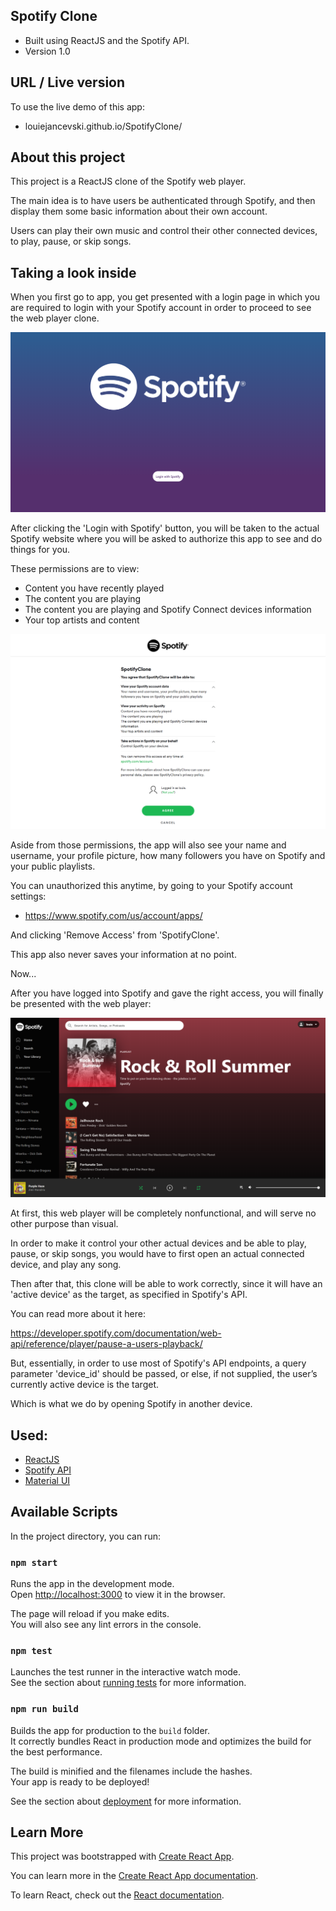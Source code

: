 ## Spotify Clone
- Built using ReactJS and the Spotify API.
- Version 1.0

## URL / Live version
To use the live demo of this app:
- louiejancevski.github.io/SpotifyClone/

## About this project
This project is a ReactJS clone of the Spotify web player.

The main idea is to have users be authenticated through Spotify, and then display them some basic information about their own account.

Users can play their own music and control their other connected devices, to play, pause, or skip songs. 

## Taking a look inside

When you first go to app, you get presented with a login page in which you are required to login with your Spotify account in order to proceed to see the web player clone. 

![Login Page](https://github.com/louiejancevski/SpotifyClone/blob/master/src/Images/spotify-login.png)

After clicking the 'Login with Spotify' button, you will be taken to the actual Spotify website where you will be asked to authorize this app to see and do things for you. 

These permissions are to view:
- Content you have recently played
- The content you are playing
- The content you are playing and Spotify Connect devices information
- Your top artists and content

![Spotify Auth](https://github.com/louiejancevski/SpotifyClone/blob/master/src/Images/spotify-auth.png)

Aside from those permissions, the app will also see your name and username, your profile picture, how many followers you have on Spotify and your public playlists.

You can unauthorized this anytime, by going to your Spotify account settings:

- https://www.spotify.com/us/account/apps/

And clicking 'Remove Access' from 'SpotifyClone'.

This app also never saves your information at no point.

Now...

After you have logged into Spotify and gave the right access, you will finally be presented with the web player:

![Web Player](https://github.com/louiejancevski/SpotifyClone/blob/master/src/Images/player-demo.png)

At first, this web player will be completely nonfunctional, and will serve no other purpose than visual.

In order to make it control your other actual devices and be able to play, pause, or skip songs, you would have to first open an actual connected device, and play any song.

Then after that, this clone will be able to work correctly, since it will have an 'active device' as the target, as specified in Spotify's API.

You can read more about it here: 

https://developer.spotify.com/documentation/web-api/reference/player/pause-a-users-playback/

But, essentially, in order to use most of Spotify's API endpoints, a query parameter 'device_id' should be passed, or else, if not supplied, the user’s currently active device is the target.

Which is what we do by opening Spotify in another device. 

## Used:
- [ReactJS](https://reactjs.org/docs/create-a-new-react-app.html)
- [Spotify API](https://developer.spotify.com/documentation/web-api/)
- [Material UI](https://material-ui.com/)

## Available Scripts

In the project directory, you can run:

### `npm start`

Runs the app in the development mode.<br />
Open [http://localhost:3000](http://localhost:3000) to view it in the browser.

The page will reload if you make edits.<br />
You will also see any lint errors in the console.

### `npm test`

Launches the test runner in the interactive watch mode.<br />
See the section about [running tests](https://facebook.github.io/create-react-app/docs/running-tests) for more information.

### `npm run build`

Builds the app for production to the `build` folder.<br />
It correctly bundles React in production mode and optimizes the build for the best performance.

The build is minified and the filenames include the hashes.<br />
Your app is ready to be deployed!

See the section about [deployment](https://facebook.github.io/create-react-app/docs/deployment) for more information.

## Learn More

This project was bootstrapped with [Create React App](https://github.com/facebook/create-react-app).

You can learn more in the [Create React App documentation](https://facebook.github.io/create-react-app/docs/getting-started).

To learn React, check out the [React documentation](https://reactjs.org/).
